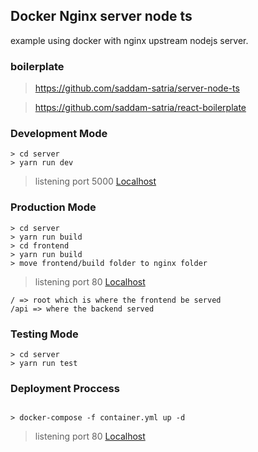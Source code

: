 ## Docker Nginx server node ts

<p>example using docker with nginx upstream nodejs server.</p>

### boilerplate

> https://github.com/saddam-satria/server-node-ts

> https://github.com/saddam-satria/react-boilerplate

### Development Mode

```
> cd server
> yarn run dev

```

> listening port 5000 [Localhost](http://localhost:5000)

### Production Mode

```
> cd server
> yarn run build
> cd frontend
> yarn run build
> move frontend/build folder to nginx folder

```

> listening port 80 [Localhost](http://localhost)

```
/ => root which is where the frontend be served
/api => where the backend served

```

### Testing Mode

```
> cd server
> yarn run test

```

### Deployment Proccess

```

> docker-compose -f container.yml up -d

```

> listening port 80 [Localhost](http://localhost)
